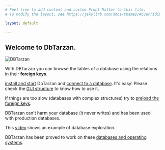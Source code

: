 ```yaml
---
# Feel free to add content and custom Front Matter to this file.
# To modify the layout, see https://jekyllrb.com/docs/themes/#overriding-theme-defaults

layout: default

---
```


## Welcome to DbTarzan.

![DBTarzan](/images/window.jpeg)

With DBTarzan you can browse the tables of a database using the relations in their **foreign keys**.

[install and start](Install-And-Connect) DbTarzan and [connect to a database](Usage). It's easy!
Please check the [GUI structure](GUI-Structure) to know how to use it.

If things are too slow (databases with complex structures) try to [preload the foreign keys](Foreign-keys-preloading).

DBTarzan can't harm your database (it never writes) and has been used with production databases.

This [video](https://youtu.be/-hR9ZLf3bNY) shows an example of database exploration.


DBTarzan has been proved to work on these [databases and operating systems](Tested-databases-and-operating-systems).